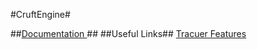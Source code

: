 #CruftEngine#

##[Documentation ](http://mjneil.github.io/CruftEngine/)##
##Useful Links##
[Tracuer Features](https://github.com/google/traceur-compiler/wiki/LanguageFeatures)




